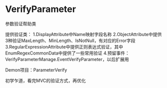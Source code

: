 # VerifyParameter
参数验证帮助类

提供验证类：
1.DisplayAttribute中Name映射字段名称
2.ObjectAttribute中提供3种验证MaxLength、MinLength、IsNotNull，有对应的Error字段
3.RegularExpressionAttribute中提供正则表达式验证，其中EnumRegexCommonData中提供了一些常用验证
4.预留事件：VerifyParameterManage.EventVerifyParameter，以后扩展用

Demon项目：ParameterVerify

初学乍道，看完MVC的验证方式，再优化
